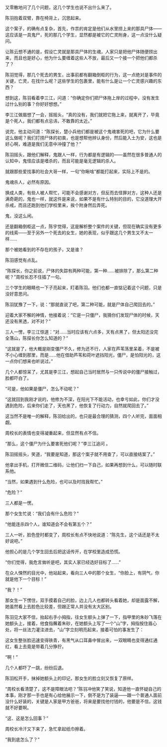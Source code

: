 又零散地问了几个问题，这几个学生也说不出什么来了。

陈羽抱着双臂，靠在椅背上，沉思起来。

这个案子，的确有点复杂，首先，作祟的肯定是他们从水里捞上来的那具尸体——这应该是一具鬼尸，死的那几个学生，显然都是被它的亡灵附身，这一点没什么疑问。

让陈云想不通的是，假设亡灵就是那具尸体的生魂，人家只是把他尸体随便捞出来，而且也是好心，他为什么要缠着这些人不放，最后又一个接一个把他们都杀了？

陈羽觉得，那几个死去的男生，出事前都有翻箱倒柜的行为，这一点绝对是事件的关键，亡灵，在找什么呢？这些学生的包裹里，能有什么是让一个亡灵感兴趣的东西？

想到这，陈羽看着李三江，问道：“你确定你们把尸体拖上岸的过程中，没有发生过什么别的事？你好好想想。”

李三江做眉想了一会，摇摇头，“真的没有，我们就把它拖上来，就离开了，毕竟是个死人，我们都有点忌讳，不敢靠的太近。”

说完，他主动问道：“陈探长，楚小兵他们都是被这个鬼魂害死的吧，它为什么要这么做呢？我们打捞尸体的初衷，也是想帮他辨认身份，然后能入土为安，这也是好心啊，难道是我们无意中冲撞了他？”

陈羽摇头，跟他们解释，鬼跟人一样，行为都是有逻辑的——虽然在很多普通人的认知中，鬼怪应该是嗜杀的，而且可能是毫无逻辑的杀人。

就跟那些爱找事的社会大哥一样，一句“你瞅啥”都能打起来，实际上不是的。

鬼魂杀人，必然有原因。

换成人类，有些人被人帮忙，可能不会感谢对方，但反而去怪罪对方，这种人还是满奇葩的，鬼也一样，就这件是来说，如果不是有什么特别的目的，它没道理大开杀戒，而且还跑到他们学校里来，挨个附身然后弄死。

鬼，没这么闲。

还是翻箱倒柜这一点，陈宇觉得，这是解析整个案件的关键，但现在确实没有更多的线索——至于另外一个死去的女生，她的表现，似乎跟这几个男生又不太一样……

那个被她看到的不存在的孩子，又是谁？

陈羽感觉有点乱。

“陈探长，你之前说，尸体的失踪有两种可能，第一种……被排除了，那么第二种呢？”周校长忍不住插了一句。

三个学生的眼睛也一下子亮起来，盯着陈羽。他们也都一直惦记着这个问题，只是没好意思问。

陈羽犹豫了一下，说：“那就直说了吧，第二种可能，就是尸体自己爬回去的。”

迎着大家不解的神情，他接着说：“它是一只僵尸，我猜你们发现尸体的时候，天还没有黑透，对不对？”

三人一愣，李三江惊道：“对……当时应该有六点多，天有点黑了，但太阳还没完全落山，陈探长你怎么知道的？”

“这就是了，他大概是刚变僵尸不久，修为还不行，人家在芦苇荡里呆着，不是被不小心缠到那里，而是……他在借助芦苇和荷叶遮挡阳光，僵尸，是怕阳光的，这一点你们想来也听说过。”

几个人都惊呆了，尤其是李三江，想起自己当时居然与一只传说中的僵尸接触过，脸都吓白了。

“可是，他如果是僵尸，怎么不动呢？”

“这就回到我刚才说的，他修为不深，在阳光下不能活动，也幸亏如此，你们才没遇到危险，后来你们走了，天也黑了，他恢复了行动力，自然就爬回去了。”

这当然不是唯一的解释，陈羽给出的，也只是最合理的猜测，四个人听完，面面相觑。

周校长的表情也变得凝重起来，但显然有点不信。

“那么，这个僵尸为什么要害死他们呢？”李三江追问 。

陈羽摇摇头，笑道，“我要是知道，那这个案子就不用查了，可以直接结案了。”

他拿出手机，打开微信二维码，让他们扫一下自己，如果再想到什么，可以随时联系他。

“当然，如果遇到什么危险，也可以及时找我帮忙。”

“危险？”

三人都是一愣。

那个女生忙说：“我们会有什么危险？”

“他能连杀四个人，谁知道会不会有第五个？”

三人一听，脸色登时都变了，周校长有点不快地说道：“陈先生，这个话还是不太好说吧。”

他担心的是几个学生回去后把这话传开，在学校里造成恐慌。

“你们觉得，我危言耸听是吧，其实人家已经选好目标了……”

在众人悚然的目光中，他站起来，看向三人中的那个女生，“你脸上，有阴气，你就是他下一个目标！”

“我？！”

那女生一下愣住，双手摸着自己的脸，边上几人也都转头看着她，却是面露不解，她虽然看上去脸色比较差，但跟正常人并没有太大区别。

陈羽见大家不信，抬起右手小拇指，往女生额头上弹了一下，指甲里的朱砂飞落在她额头上，接着，他食指蘸着朱砂，在她额头上写了一个“山”字，拇指按住眉心处，将一丝法力灌注进去，“山”字立刻明亮起来，接着可怕的事发生了：

这女生整张脸迅速变得铁青，有黑气从口耳鼻中冒出来，一双眼睛也变得通红通红，看上去竟是带着几分狰狞。

“啊！”

几个人都吓了一跳，纷纷后退。

陈羽松开手，抹掉她额头上的印记，那女生的脸立刻又恢复了原样。

“周校长看清楚了，这不是障眼法吧？”陈羽冲他笑了笑说，知道他一直怀疑自己的本事，刚才那一手也是有心给他展示一下，倒不是为了装逼——跟一个普通人面前没什么好装的，关键是人家是甲方爸爸，将来是要找他付钱的，他要是不信，这钱就不好要啊。

“这、这是怎么回事？”

周校长冷汗又下来了，急忙拿起纸巾擦着。

“我到底怎么了？”
